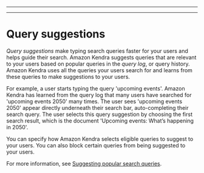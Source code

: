 --------

--------

# Query suggestions<a name="query-suggestions-overview"></a>

*Query suggestions* make typing search queries faster for your users and helps guide their search\. Amazon Kendra suggests queries that are relevant to your users based on popular queries in the *query log*, or query history\. Amazon Kendra uses all the queries your users search for and learns from these queries to make suggestions to your users\.

For example, a user starts typing the query 'upcoming events'\. Amazon Kendra has learned from the query log that many users have searched for 'upcoming events 2050' many times\. The user sees 'upcoming events 2050' appear directly underneath their search bar, auto\-completing their search query\. The user selects this query suggestion by choosing the first search result, which is the document 'Upcoming events: What’s happening in 2050'\.

You can specify how Amazon Kendra selects eligible queries to suggest to your users\. You can also block certain queries from being suggested to your users\.

For more information, see [Suggesting popular search queries](https://docs.aws.amazon.com/kendra/latest/dg/query-suggestions.html)\.